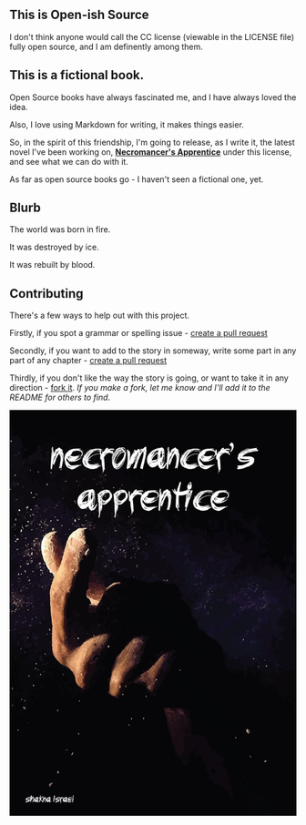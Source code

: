 ## This is Open-ish Source
I don't think anyone would call the CC license (viewable in the LICENSE file) fully open source, and I am definently among them.

## This is a fictional book.
Open Source books have always fascinated me, and I have always loved the idea.

Also, I love using Markdown for writing, it makes things easier.

So, in the spirit of this friendship, I'm going to release, as I write it, the latest novel I've been working on, [**Necromancer's Apprentice**](http://www.shaknaisrael.com/necromancers-apprentice/) under this license, and see what we can do with it.

As far as open source books go - I haven't seen a fictional one, yet.

## Blurb
The world was born in fire.

It was destroyed by ice.

It was rebuilt by blood.

## Contributing
There's a few ways to help out with this project.

Firstly, if you spot a grammar or spelling issue - [create a pull request](https://help.github.com/articles/creating-a-pull-request/)

Secondly, if you want to add to the story in someway, write some part in any part of any chapter - [create a pull request](https://help.github.com/articles/creating-a-pull-request/)

Thirdly, if you don't like the way the story is going, or want to take it in any direction - [fork it](https://help.github.com/articles/fork-a-repo/). *If you make a fork, let me know and I'll add it to the README for others to find*.

![Front cover](frontCover.jpg)

